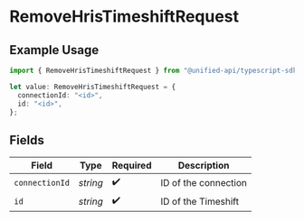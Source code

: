 # RemoveHrisTimeshiftRequest

## Example Usage

```typescript
import { RemoveHrisTimeshiftRequest } from "@unified-api/typescript-sdk/sdk/models/operations";

let value: RemoveHrisTimeshiftRequest = {
  connectionId: "<id>",
  id: "<id>",
};
```

## Fields

| Field                | Type                 | Required             | Description          |
| -------------------- | -------------------- | -------------------- | -------------------- |
| `connectionId`       | *string*             | :heavy_check_mark:   | ID of the connection |
| `id`                 | *string*             | :heavy_check_mark:   | ID of the Timeshift  |
